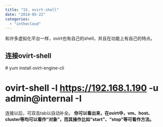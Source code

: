 ```yaml
---
title: "15. ovirt-shell"
date: "2014-05-22"
categories: 
  - "inthecloud"
---
```


和许多虚拟化平台一样，ovirt也有自己的shell，并且在功能上有自己的特点。

## 连接ovirt-shell

\# yum install ovirt-engine-cli
# ovirt-shell -l https://192.168.1.190 -u admin@internal -I

连接以后，可双击tab以自动补全。 **你可以看出来，在ovirt中，vm、host、cluster等均可以看作“对象”，而其操作比如“start”、“stop”等可看作方法。**
